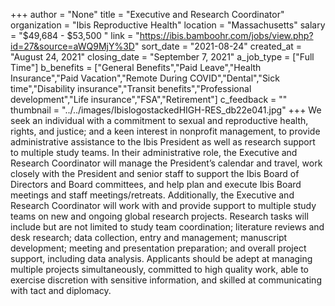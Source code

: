 +++
author = "None"
title = "Executive and Research Coordinator"
organization = "Ibis Reproductive Health"
location = "Massachusetts"
salary = "$49,684 - $53,500 "
link = "https://ibis.bamboohr.com/jobs/view.php?id=27&source=aWQ9MjY%3D"
sort_date = "2021-08-24"
created_at = "August 24, 2021"
closing_date = "September 7, 2021"
a_job_type = ["Full Time"]
b_benefits = ["General Benefits","Paid Leave","Health Insurance","Paid Vacation","Remote During COVID","Dental","Sick time","Disability insurance","Transit benefits","Professional development","Life insurance","FSA","Retirement"]
c_feedback = ""
thumbnail = "../../images/IbislogostackedHIGH-RES_db22e041.jpg"
+++
We seek an individual with a commitment to sexual and reproductive health, rights, and justice; and a keen interest in nonprofit management, to provide administrative assistance to the Ibis President as well as research support to multiple study teams. In their administrative role, the Executive and Research Coordinator will manage the President’s calendar and travel, work closely with the President and senior staff to support the Ibis Board of Directors and Board committees, and help plan and execute Ibis Board meetings and staff meetings/retreats. Additionally, the Executive and Research Coordinator will work with and provide support to multiple study teams on new and ongoing global research projects. Research tasks will include but are not limited to study team coordination; literature reviews and desk research; data collection, entry and management; manuscript development; meeting and presentation preparation; and overall project support, including data analysis. Applicants should be adept at managing multiple projects simultaneously, committed to high quality work, able to exercise discretion with sensitive information, and skilled at communicating with tact and diplomacy.